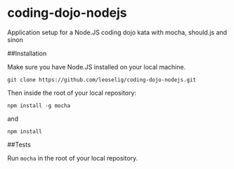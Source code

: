 coding-dojo-nodejs
==================

Application setup for a Node.JS coding dojo kata with mocha, should.js and sinon

##Installation

Make sure you have Node.JS installed on your local machine.

```
git clone https://github.com/leoselig/coding-dojo-nodejs.git
```

Then inside the root of your local repository:

```
npm install -g mocha
```

and 

```
npm install
```

##Tests

Run `mocha` in the root of your local repository.
